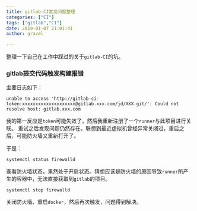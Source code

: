 ```yaml
---
title: gitlab-CI常见问题整理 
categories: ["CI"]
tags: ["gitlab","CI"]
date: 2019-01-07 21:01:41 
author: gravel

---
```


整理一下自己在工作中踩过的关于`gitlab-CI`的坑。

<!--more-->

### gitlab提交代码触发构建报错

主要日志如下：

```
unable to access 'http://gitlab-ci-token:xxxxxxxxxxxxxxxxxxxx@gitlab.xxx.com/jd/XXX.git/': Could not resolve host: gitlab.xxx.com
```

我的第一反应是`token`可能失效了，然后我重新注册了一个`runner`与此项目进行关联。 重试之后发现问题仍然存在。联想到最近虚拟机曾经异常关闭过，重启之后，可能防火墙又重新打开了。

于是：

```
systemctl status firewalld
```

查看防火墙状态，果然处于开启状态。猜想应该是防火墙的原因导致`runner`所产生的容器中，无法直接获取到`gitlab`的项目。

```
systemctl stop firewalld
```

关闭防火墙，重启`docker`，然后再次触发，问题得到解决。